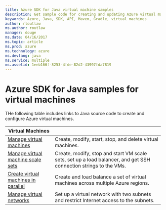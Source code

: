 ```yaml
---
title: Azure SDK for Java virtual machine samples
description: Get sample code for creating and updating Azure virtual machines using the Java SDK for Azure
keywords: Azure, Java, SDK, API, Maven, Gradle, virtual machines
author: rloutlaw
ms.author: routlaw
manager: douge
ms.date: 04/16/2017
ms.topic: article
ms.prod: azure
ms.technology: azure
ms.devlang: java
ms.service: multiple
ms.assetid: 1eeb166f-8253-4fde-82d2-43997fda7819
---
```


# Azure SDK for Java samples for virtual machines

THe following table includes links to Java source code to create and configure Azure virtual machines.

| **Virtual Machines** || 
|---|---|
| [Manage virtual machines][3] | Create, modify, start, stop, and delete virtual machines. | 
| [Manage virtual machine scale sets][4] | Create, modify, stop and start VM scale sets, set up a load balancer, and get SSH connection strings to the VMs. |
| [Create virtual machines in parallel][5] | Create and load balance a set of virtual machines across multiple Azure regions. |
| [Manage virtual networks][7] | Set up a virtual network with two subnets and restrict Internet access to the subnets. |


[3]: azure-java-sdk-manage-virtual-machines.md
[4]: azure-java-sdk-manage-vm-scalesets.md
[5]: azure-java-sdk-virtual-machines-in-parallel.md
[7]: azure-java-sdk-manage-virtual-networks.md